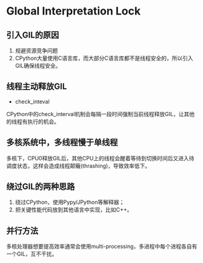 # Global Interpretation Lock

## 引入GIL的原因

1. 规避资源竞争问题
2. CPython大量使用C语言库，而大部分C语言库都不是线程安全的，所以引入GIL确保线程安全。

## 线程主动释放GIL

- check_inteval

CPython中的check_interval机制会每隔一段时间强制当前线程释放GIL，让其他的线程有执行的机会。

## 多核系统中，多线程慢于单线程

多核下，CPU0释放GIL后，其他CPU上的线程会醒着等待到切换时间后又进入待调度状态，这样会造成线程颠簸(thrashing)，导致效率低下。

## 绕过GIL的两种思路

1. 绕过CPython，使用Pypy/JPython等解释器；
2. 把关键性能代码放到其他语言中实现，比如C++。

## 并行方法

多核处理器想要提高效率通常会使用multi-processing，多进程中每个进程各自有一个GIL，互不干扰。
